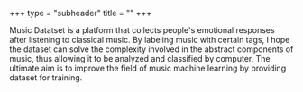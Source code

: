 +++
type = "subheader"
title = ""
+++

Music Datatset is a platform that collects people's emotional responses after listening to classical music. By labeling music with certain tags, I hope the dataset can solve the complexity involved in the abstract components of music, thus allowing it to be analyzed and classified by computer. The ultimate aim is to improve the field of music machine learning by providing dataset for training.
